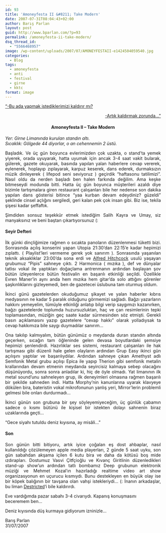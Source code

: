 ```yaml
---
id: 93
title: 'Amoneyfesta II &#8211; Take Modern'
date: 2007-07-31T08:04:43+02:00
author: Barış Parlan
layout: post
guid: http://www.bparlan.com/?p=93
permalink: /amoneyfesta-ii-take-modern/
dsq_thread_id:
  - "5566468957"
image: /wp-content/uploads/2007/07/AMONEYFESTAII-e1424504059540.jpg
categories:
  - Blog
tags:
  - amoneyfesta
  - anti
  - festival
  - girne
  - kktc
format: image
---
```

<div class="ttr_start">
</div>

<p align="left">
  <a title="Amoneyfesta @ Hi5" href="http://amoneyfesta.hi5.com/" target="_blank">&#8220;-Bu ada yapmak istediklerimizi kaldırır mı?</a>
</p>

<p align="right">
  <a title="Amoneyfesta @ Myspace" href="http://www.myspace.com/amoneyfesta" target="_blank">-Artık kaldırmak zorunda&#8230;&#8221;</a>
</p>

<h4 align="center">
  <strong>Amoneyfesta II &#8211; Take Modern</strong>
</h4>

_Yer: Girne Limanında kurulan standın altı.  
Sıcaklık: Gölgede 44 diyorlar, o an cehennemin 2 üstü._

<p style="text-align: justify;">
  Başladık. Ve üç gün boyunca evlerimizden çok uzakta, o stand&#8217;ta yemek yiyerek, orada uyuyarak, hatta uyumak için ancak 3-4 saat vakit bularak, gülerek, gazete okuyarak, basında yapılan yalan haberlere cevap vererek, eylenerek, hoplayıp zıplayarak, karpuz keserek, dans ederek, durmaksızın müzik dinleyerek ( lifepod seni seviyoruz ) geçirdik &#8220;haftasonu tatilimizi&#8221;. Nasıl oldu da nerden başladı ben halen farkında değilim. Ama keşke bitmeseydi modunda bitti. Hatta üç gün boyunca müşterileri azaldı diye bizimle tartışmalara giren restaurant çalışanları bile her nedense son dakika yapılan dans gösterisi bitince &#8220;yaa kurban devam edeydiniz? güzeldi&#8221; şeklinde cinsel açlığını sergiledi, geri kalan pek çok insan gibi. Biz ise, tekila şişesi kadar şeffaftık.
</p>

<p style="text-align: justify;">
  Şimdiden sonsuz teşekkür etmek istediğim Salih Kayra ve Umay, siz manyaksınız ve beni baştan çıkartıyorsunuz (:
</p>

<h4 style="text-align: justify;">
  Seyir Defteri
</h4>

<p style="text-align: justify;">
  İlk günki dinçliğimize rağmen o sıcakta panoların düzenlenmesi tüketti bizi. Sonrasında açılış konserini yapan Utopia 21:30&#8217;dan 22:15&#8217;e kadar hepimizi zıplattı. ( Playlist&#8217;leri vermeme gerek yok sanırım ). Sonrasında yaşanılan teknik aksaklıklar 23:00&#8217;da sona erdi ve <a title="23:00'dan önce alfred gösterilmez" href="http://en.wikipedia.org/wiki/Alfred_Hitchcock" target="_blank">Alfred Hitchcock</a> usulü yaşayan grubumuz &#8220;Pipis&#8221; sahneye çıktı. 2 Harmonica ( mızıka ), def ve dünyalar tatlısı vokal ile yaptıkları doğaçlama antrenmanın ardından başlayan şov bütün izleyenlerce bütün festivalin en başarılı etkinliği seçildi. Özellikle Evren Maner&#8217;in aynı anda hem mızıka hem gitar&#8217;da solo attığını görenler şaşkınlıklarını gizleyemedi, ben de gazetecei üslubuna tam oturmuş oldum.
</p>

<p style="text-align: justify;">
  İkinci günü gazetelerden okuduğumuz şikayet ve yalan haberler kıbrıs medyasının ne kadar 5 paralık olduğunu görmemizi sağladı. Bağzı yazarların hakkını yemeyelim, tümüyle etkinliği anlatıp bilgi verip saygımızı kazanırken, bağzı gazetelerde toplumda huzursuzluktan, haç ve çan resimlerinin tepki toplamasından, müziğin geç saate kadar sürmesinden söz etmişti. Gerekli basın açıklamasını yazıp gazetelere &#8220;cevap hakkı&#8221; olarak yolladıysak ta cevap hakkımıza bile saygı duymadılar sanırım&#8230;
</p>

<p style="text-align: justify;">
  Ona takılıp kalmıyalım, bütün günümüz o meydanda duran standın altında geçerken, sıcağın tam öğleninde gelen devasa boyutlardaki şemsiye hepimizi şenlendirdi. Hazırlıklar ses sistemi, restaurant çalışanları ile hak tartışması gibi düzenli hale gelen olayların ardından Grup Easy ikinci gün açılışını yaptılar ve başarılıydılar. Ardından sahneye çıkan Amethyst adlı Semfonik Metal grubu açılışı Epica ile yapıp Therion gibi semfonik metalin krallarından devam etmenin meydanda seyircisiz kalmaya sebep olacağını düşünüyordu, sonra sonra anladılar ki, hiç de öyle olmadı. Yat limanının ilk metal sound&#8217;unu sahneleyen grup, ilk deneyimleri olmasına rağmen başarılı bir şekilde sahneden indi. Hatta Morphy&#8217;nin kanunlarına uyarak klavyeye dökülen bira, bateristin vokal mikrofonunun yanlış yeri, Mirror&#8217;lerin problemli gelmesi bile onları durdurmadı&#8230;
</p>

<p style="text-align: justify;">
  İkinci günün son grubuna bir şey söyleyemiyeceğim, üç günlük çabamın sadece o kısmı bütünü ile kişisel bir istekten dolayı sahnenin biraz uzaklarında geçti&#8230;
</p>

<p style="text-align: justify;">
  &#8220;Gece siyahı tutuldu deniz kıyısına, ay misâli&#8230;&#8221;
</p>

<h4 style="text-align: justify;">
  Son
</h4>

<p style="text-align: justify;">
  Son günün bitti bitiyoru, artık iyice çoğalan eş dost ahbaplar, nasıl kullanıldığı çözülemeyen apple media playerları, 2 günde 5 saat uyku, son gün sabahdan akşama içilen 6 kutu bira ve daha da kötüsü boş mide ızdırapları. Dostumuz Vasvi Çitfçioğlu ve Kıvanç Giritlinin düzenledikleri stand-up show&#8217;un ardından tatlı bombamız Deep grubunun elektronik müziği ve Mehmet Kozal&#8217;ın hazırladığı realtime video art show organizasyonun en uçurucu kısmıydı. Bunu destekleyen en büyük olay ise bir köpek balığının bir tavşana olan vahşi istekleriydi&#8230; (: İnanın arkadaşlar, bu liman <a title="Destricted The Movie" href="http://www.imdb.com/title/tt0492962/" target="_blank">Destricted</a>&#8216;i bile kaldırırdı.
</p>

Eve vardığımda pazar sabahı 3-4 civarıydı. Kapanış konuşmasını beceremem ben&#8230;

Deniz kıyısında düş kurmaya gidiyorum izninizle&#8230;

Barış Parlan  
31/07/2007

<div class="ttr_end">
</div>